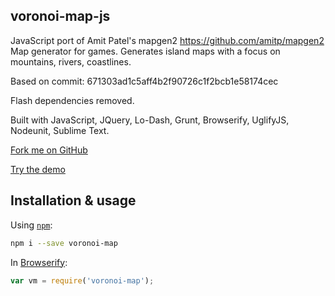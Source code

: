 voronoi-map-js
--------------

JavaScript port of Amit Patel's mapgen2 https://github.com/amitp/mapgen2 Map generator for games. Generates island maps with a focus on mountains, rivers, coastlines.

Based on commit: 671303ad1c5aff4b2f90726c1f2bcb1e58174cec

Flash dependencies removed.

Built with JavaScript, JQuery, Lo-Dash, Grunt, Browserify, UglifyJS, Nodeunit, Sublime Text.

[Fork me on GitHub](https://github.com/rjanicek/voronoi-map-js)

[Try the demo](http://rjanicek.github.io/voronoi-map-js/)

## Installation & usage

Using [`npm`](http://npmjs.org/):

```bash
npm i --save voronoi-map
```

In [Browserify](http://browserify.org/):

```js
var vm = require('voronoi-map');
```